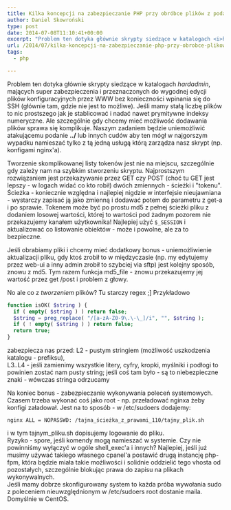 ```yaml
---
title: Kilka koncepcji na zabezpieczanie PHP przy obróbce plików z podaniem ich ścieżki + wykonywaniem poleceń systemowych
author: Daniel Skowroński
type: post
date: 2014-07-08T11:10:41+00:00
excerpt: "Problem ten dotyka głównie skrypty siedzące w katalogach <i>hardadmin</i>, mających super zabezpieczenia i przeznaczonych do wygodnej edycji plików konfiguracyjnych przez WWW bez konieczności wpinania się do SSH (głównie tam, gdzie nie jest to możliwe). Jeśli mamy stałą liczbę plików to nic prostszego jak je stablicować i nadać nawet prymitywne indeksy numeryczne. Ale szczególnie gdy chcemy mieć możliwość dodawania plików sprawa się komplikuje. Naszym zadaniem będzie uniemożliwić atakującemu podanie <b>../</b> lub innych cudów aby ten mógł w najgorszym wypadku namieszać tylko z tą jedną usługą którą zarządza nasz skrypt (np. konfigami nginx'a)."
url: /2014/07/kilka-koncepcji-na-zabezpieczanie-php-przy-obrobce-plikow-z-podaniem-ich-sciezki-wykonywaniem-polecen-systemowych/
tags:
  - php

---
```

Problem ten dotyka głównie skrypty siedzące w katalogach _hardadmin_, mających super zabezpieczenia i przeznaczonych do wygodnej edycji plików konfiguracyjnych przez WWW bez konieczności wpinania się do SSH (głównie tam, gdzie nie jest to możliwe). Jeśli mamy stałą liczbę plików to nic prostszego jak je stablicować i nadać nawet prymitywne indeksy numeryczne. Ale szczególnie gdy chcemy mieć możliwość dodawania plików sprawa się komplikuje. Naszym zadaniem będzie uniemożliwić atakującemu podanie **../** lub innych cudów aby ten mógł w najgorszym wypadku namieszać tylko z tą jedną usługą którą zarządza nasz skrypt (np. konfigami nginx'a).

Tworzenie skomplikowanej listy tokenów jest nie na miejscu, szczególnie gdy zależy nam na szybkim stworzeniu skryptu. Najprostszym rozwiązaniem jest przekazywanie przez GET czy POST (choć tu GET jest lepszy - w logach widać co kto robił) dwóch zmiennych - ścieżki i "tokenu". Ścieżka - koniecznie względna i najlepiej nigdzie w interfejsie nieujawniana - wystarczy zapisać ją jako zmienną i dodawać potem do parametru z get-a i po sprawie. Tokenem może być po prostu md5 z pełnej ścieżki pliku z dodaniem losowej wartości, której to wartości pod żadnym pozorem nie przekazujemy kanałem użytkownika! Najlepiej użyć `$_SESSION` i aktualizować co listowanie obiektów - może i powolne, ale za to bezpieczne.

Jeśli obrabiamy pliki i chcemy mieć dodatkowy bonus - uniemożliwienie aktualizacji pliku, gdy ktoś zrobił to w międzyczasie (np. my edytujemy przez web-ui a inny admin zrobił to szybciej via sftp) jest kolejny sposób, znowu z md5. Tym razem funkcja md5_file - znowu przekazujemy jej wartość przez get /post i problem z głowy.

No ale co z _tworzeniem_ plików? Tu starczy regex ;] Przykładowo 

```php
function isOK( $string ) {
  if ( empty( $string ) ) return false;
  $string = preg_replace( "/[a-zA-Z0-9\.\-\_]/i", "", $string );
  if ( ! empty( $string ) ) return false;
  return true;
}

```


zabezpiecza nas przed: L2 - pustym stringiem (możliwość uszkodzenia katalogu - prefiksu),  
L3..L4 - jeśli zamienimy wszystkie litery, cyfry, kropki, myślniki i podłogi to powinien zostać nam pusty string; jeśli coś tam było - są to niebezpieczne znaki - wówczas stringa odrzucamy

Na koniec bonus - zabezpieczanie wykonywania poleceń systemowych. Czasem trzeba wykonać coś jako root - np. przeładować nginxa żeby konfigi załadował. Jest na to sposób - w /etc/sudoers dodajemy: 

```
nginx ALL = NOPASSWD: /tajna_ścieżka_z_prawami_110/tajny_plik.sh
```


i w tym tajnym_pliku.sh dopisujemy logowanie do pliku.  
Ryzyko - spore, jeśli komendy mogą namieszać w systemie. Czy nie powinniśmy wyłączyć w ogóle shell_exec'a i innych? Najlepiej, jeśli już musimy używać takiego własnego cpanel'a postawić drugą instancję php-fpm, która będzie miała takie możliwości i solidnie oddzielić tego vhosta od pozostałych, szczególnie blokując prawa do zapisu na plikach wykonywalnych.  
Jeśli mamy dobrze skonfigurowany system to każda próba wywołania sudo z poleceniem nieuwzględnionym w /etc/sudoers root dostanie maila. Domyślnie w CentOS.